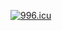 <a href="https://996.icu"><img src="https://img.shields.io/badge/link-996.icu-red.svg" alt="996.icu" /></a>
